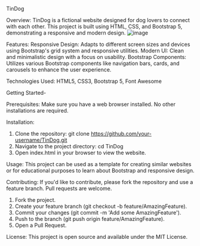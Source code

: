 TinDog

Overview: 
TinDog is a fictional website designed for dog lovers to connect with each other. This project is built using HTML, CSS, and Bootstrap 5, demonstrating a responsive and modern design.
![image](https://github.com/user-attachments/assets/415a156f-a97a-482c-b18f-be322fe8792c)

Features: 
Responsive Design: Adapts to different screen sizes and devices using Bootstrap's grid system and responsive utilities.
Modern UI: Clean and minimalistic design with a focus on usability.
Bootstrap Components: Utilizes various Bootstrap components like navigation bars, cards, and carousels to enhance the user experience.

Technologies Used: 
HTML5,
CSS3,
Bootstrap 5,
Font Awesome

Getting Started-

Prerequisites:
Make sure you have a web browser installed. No other installations are required.

Installation:
1. Clone the repository: git clone https://github.com/your-username/TinDog.git
2. Navigate to the project directory: cd TinDog
3. Open index.html in your browser to view the website.

Usage:
This project can be used as a template for creating similar websites or for educational purposes to learn about Bootstrap and responsive design.

Contributing:
If you'd like to contribute, please fork the repository and use a feature branch. Pull requests are welcome.
1. Fork the project.
2. Create your feature branch (git checkout -b feature/AmazingFeature).
3. Commit your changes (git commit -m 'Add some AmazingFeature').
4. Push to the branch (git push origin feature/AmazingFeature).
5. Open a Pull Request.

License:
This project is open source and available under the MIT License.
